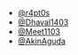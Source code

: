 - [@r4pt0s](https://github.com/r4pt0s)
- [@Dhaval1403](https://github.com/Dhaval1403)
- [@Meet1103](https://github.com/Meet1103)
- [@AkinAguda](https://github.com/AkinAguda)
